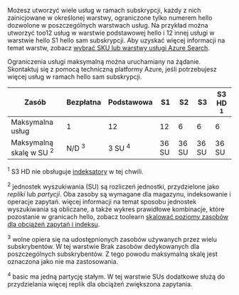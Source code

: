 Możesz utworzyć wiele usług w ramach subskrypcji, każdy z nich zainicjowane w określonej warstwy, ograniczone tylko numerem hello dozwolone w poszczególnych warstwach usług. Na przykład można utworzyć too12 usług w warstwie podstawowej hello i 12 innej usługi w warstwie hello S1 hello sam subskrypcji. Aby uzyskać więcej informacji na temat warstw, zobacz [wybrać SKU lub warstwy usługi Azure Search](../articles/search/search-sku-tier.md).

Ograniczenia usługi maksymalną można uruchamiany na żądanie. Skontaktuj się z pomocą techniczną platformy Azure, jeśli potrzebujesz więcej usług w ramach hello sam subskrypcji.

| Zasób | Bezpłatna | Podstawowa | S1 | S2 | S3 | S3 HD <sup>1</sup> |
| --- | --- | --- | --- | --- | --- | --- |
| Maksymalna usług |1 |12 |12 |6 |6 |6 |
| Maksymalną skalę w SU <sup>2</sup> |N/D <sup>3</sup> |3 SU <sup>4</sup> |36 SU |36 SU |36 SU |36 SU |

<sup>1</sup> S3 HD nie obsługuje [indeksatory](../articles/search/search-indexer-overview.md) w tej chwili. 

<sup>2</sup> jednostek wyszukiwania (SU) są rozliczeń jednostki, przydzielone jako *repliki* lub *partycji*. Oba zasoby są wymagane dla magazynu, indeksowanie i operacje zapytań. więcej informacji na temat sposobu jednostek wyszukiwania są obliczane, a także wykres prawidłowe kombinacje, które pozostanie w granicach hello, zobacz toolearn [skalować poziomy zasobów dla obciążeń zapytań i indeksu](../articles/search/search-capacity-planning.md). 

<sup>3</sup> wolne opiera się na udostępnionych zasobów używanych przez wielu subskrybentów. W tej warstwie Brak zasobów dedykowanych dla poszczególnych subskrybentów. Z tego powodu maksymalną skalę jest oznaczona jako nie ma zastosowania.

<sup>4</sup> basic ma jedną partycję stałym. W tej warstwie SUs dodatkowe służą do przydzielania więcej replik dla obciążeń zwiększona zapytania.

